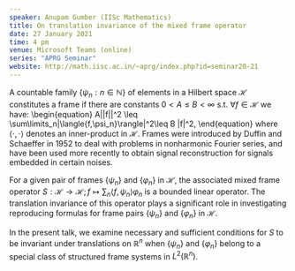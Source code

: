 ```yaml
---
speaker: Anupam Gumber (IISc Mathematics)
title: On translation invariance of the mixed frame operator
date: 27 January 2021
time: 4 pm
venue: Microsoft Teams (online)
series: "APRG Seminar"
website: http://math.iisc.ac.in/~aprg/index.php?id=seminar20-21
---
```


A countable family $\{\psi_n: n \in \mathbb{N}\}$ of elements in a
Hilbert space $\mathcal{H}$ constitutes a frame if there are constants
$0< A\leq B < \infty$ s.t. $\forall f \in \mathcal{H}$  we have:
\begin{equation}
A||f||^2 \leq \sum\limits_n|\langle{f,\psi_n}\rangle|^2\leq B \|f\|^2,
\end{equation}
where $\langle\cdot, \cdot\rangle$ denotes an inner-product in
$\mathcal{H}$. Frames were introduced by Duffin and Schaeffer in 1952 to
deal with problems in nonharmonic Fourier series, and have been used more
recently to obtain signal reconstruction for signals embedded in certain
noises.

For a given pair of frames $\{\psi_n\}$ and $\{\varphi_n\}$ in
$\mathcal{H}$, the associated mixed frame operator $S: \mathcal{H} \to
\mathcal{H}; f \mapsto \sum_n \langle{f, \psi_n}\rangle\varphi_n$ is a
bounded linear operator. The translation invariance of this operator
plays a significant role in investigating reproducing formulas for frame
pairs $\{\psi_n\}$ and $\{\varphi_n\}$ in $\mathcal{H}$.

In the present talk, we examine necessary and sufficient conditions for
$S$ to be invariant under translations on $\mathbb{R}^n$ when
$\{\psi_n\}$ and $\{\varphi_n\}$ belong to a special class of structured
frame systems in $L^2(\mathbb{R}^n)$.

